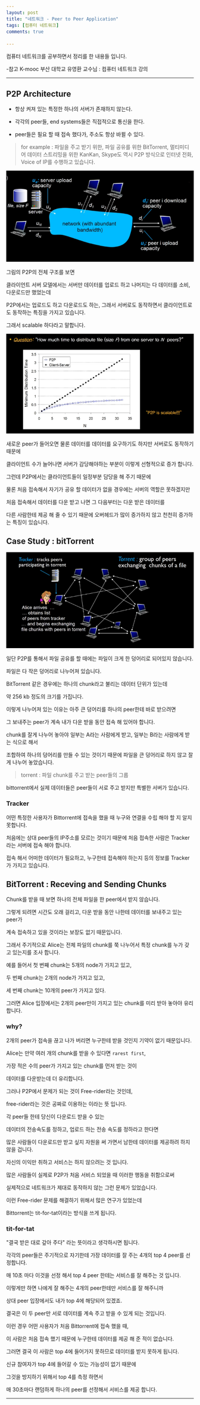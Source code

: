 ```yaml
---
layout: post
title: "네트워크 - Peer to Peer Application"
tags: [컴퓨터 네트워크]
comments: true

---
```



컴퓨터 네트워크를 공부하면서 정리를 한 내용들 입니다.

-참고 K-mooc 부산 대학교 유영환 교수님 : 컴퓨터 네트워크 강의

---

## P2P Architecture

* 항상 켜져 있는 특정한 하나의 서버가 존재하지 않는다.

* 각각의 peer들, end systems들은 직접적으로 통신을 한다.

* peer들은 필요 할 때 접속 했다가, 주소도 항상 바뀔 수 있다.

> for example : 파일을 주고 받기 위한, 파일 공유를 위한 BitTorrent,
	        멀티미디어 데이터 스트리밍을 위한 KanKan,
	        Skype도 역시 P2P 방식으로 인터넷 전화, Voice of IP를 수행하고 있습니다.
		
<img src="https://raw.githubusercontent.com/junghyun100/junghyun100.github.io/master/images/1120/p2p.PNG">

그림의 P2P의 전체 구조를 보면 

클라이언트 서버 모델에서는 서버만 데이터를 업로드 하고 나머지는 다 데이터를 소비, 다운로드만 했었는데

P2P에서는 업로드도 하고 다운로드도 하는, 그래서 서버로도 동작하면서 클라이언트로도 동작하는 특징을 가지고 있습니다.

그래서 scalable 하다라고 말합니다.

<img src="https://raw.githubusercontent.com/junghyun100/junghyun100.github.io/master/images/1120/ClientServer%20VS%20P2P.PNG">

새로운 peer가 들어오면 물론 데이터를 데이터를 요구하기도 하지만 서버로도 동작하기 때문에 

클라이언트 수가 늘어나면 서버가 감당해야하는 부분이 이렇게 선형적으로 증가 합니다.

그런데 P2P에서는 클라이언트들이 일정부분 담당을 해 주기 때문에 

물론 처음 접속해서 자기가 공유 할 데이터가 없을 경우에는 서버의 역할은 못하겠지만 

처음 접속해서 데이터를 다운 받고 나면 그 다음부터는 다운 받은 데이터를 

다른 사람한테 제공 해 줄 수 있기 때문에 오버헤드가 많이 증가하지 않고 천천히 증가하는 특징이 있습니다.

## Case Study : bitTorrent

<img src="https://raw.githubusercontent.com/junghyun100/junghyun100.github.io/master/images/1120/BitTorrent.PNG">

일단 P2P를 통해서 파일 공유를 할 때에는 파일이 크게 한 덩어리로 되어있지 않습니다. 

파일은 다 작은 덩어리로 나누어져 있습니다.

BitTorrent 같은 경우에는 하나의 chunk라고 불리는 데이터 단위가 있는데 

약 256 kb 정도의 크기를 가집니다.

이렇게 나누어져 있는 이유는 아주 큰 덩어리를 하나의 peer한테 바로 받으려면

그 보내주는 peer가 계속 내가 다운 받을 동안 접속 해 있어야 합니다. 

chunk를 잘게 나누어 놓아야 일부는 A라는 사람에게 받고, 일부는 B라는 사람에게 받는 식으로 해서

조합하여 하나의 덩어리를 만들 수 있는 것이기 때문에 파일을 큰 덩어리로 하지 않고 잘게 나누어 놓았습니다.

> torrent : 파일 chunk를 주고 받는 peer들의 그룹

bittorrent에서 실제 데이터들은 peer들이 서로 주고 받지만 특별한 서버가 있습니다.

### Tracker

어떤 특정한 사용자가 Bittorrent에 접속을 했을 때 누구와 연결을 수립 해야 할 지 알지 못합니다.

처음에는 상대 peer들의 IP주소를 모르는 것이기 때문에 처음 접속한 사람은 Tracker라는 서버에 접속 해야 합니다.

접속 해서 어떠한 데이터가 필요하고, 누구한테 접속해야 하는지 등의 정보를 Tracker가 가지고 있습니다.

## BitTorrent : Receving and Sending Chunks

Chunk를 받을 때 보면 하나의 전체 파일을 한 peer에서 받지 않습니다.

그렇게 되려면 시간도 오래 걸리고, 다운 받을 동안 나한테 데이터를 보내주고 있는 peer가 

계속 접속하고 있을 것이라는 보장도 없기 때문입니다.

그래서 주기적으로 Alice는 전체 파일의 chunk를 쭉 나누어서 특정 chunk를 누가 갖고 있는지를 조사 합니다.

예를 들어서 첫 번째 chunk는 5개의 node가 가지고 있고, 

두 번째 chunk는 2개의 node가 가지고 있고, 

세 번째 chunk는 10개의 peer가 가지고 있다.

그러면 Alice 입장에서는 2개의 peer만이 가지고 있는 chunk를 미리 받아 놓아야 유리 합니다.

### why?
 
2개의 peer가 접속을 끊고 나가 버리면 누구한테 받을 것인지 기약이 없기 때문입니다.

Alice는 만약 여러 개의 chunk를 받을 수 있다면 `rarest first`, 

가장 적은 수의 peer가 가지고 있는 chunk를 먼저 받는 것이 

데이터를 다운받는데 더 유리합니다.

그러나 P2P에서 문제가 되는 것이 Free-rider라는 것인데,

free-rider라는 것은 공짜로 이용하는 이라는 뜻 입니다.

각 peer들 한테 당신이 다운로드 받을 수 있는 

데이터의 전송속도를 정하고, 업로드 하는 전송 속도를 정하라고 한다면

많은 사람들이 다운로드만 받고 싶지 자원을 써 가면서 남한테 데이터를 제공하려 하지 않을 겁니다.

자신의 이익만 취하고 서비스는 하지 않으려는 것 입니다.

많은 사람들이 실제로 P2P가 처음 서비스 되었을 때 이러한 행동을 취함으로써 

실제적으로 네트워크가 제대로 동작하지 않는 그런 문제가 있었습니다.

이런 Free-rider 문제를 해결하기 위해서 많은 연구가 있었는데 

Bittorrent는 tit-for-tat이라는 방식을 쓰게 됩니다.

### tit-for-tat

"결국 받은 대로 갚아 주다" 라는 뜻이라고 생각하시면 됩니다.

각각의 peer들은 주기적으로 자기한테 가장 데이터를 잘 주는 4개의 top 4 peer를 선정합니다.

매 10초 마다 이것을 선정 해서 top 4 peer 한테는 서비스를 잘 해주는 것 입니다.

이렇게만 하면 나에게 잘 해주는 4개의 peer한테만 서비스를 잘 해주니까 

상대 peer 입장에서도 내가 top 4에 해당되어 있겠죠.

결국은 이 두 peer만 서로 데이터를 계속 주고 받을 수 있게 되는 것입니다.

이런 경우 어떤 사용자가 처음 Bittorrent에 접속 했을 때, 

이 사람은 처음 접속 했기 때문에 누구한테 데이터를 제공 해 준 적이 없습니다.

그러면 결국 이 사람은 top 4에 들어가지 못하므로 데이터를 받지 못하게 됩니다.

신규 참여자가 top 4에 들어갈 수 있는 가능성이 없기 때문에

그것을 방지하기 위해서 top 4를 측정 하면서 

매 30초마다 랜덤하게 하나의 peer를 선정해서 서비스를 제공 합니다.

---

